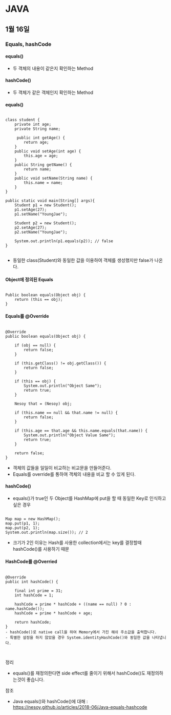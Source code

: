 # JAVA

## 1월 16일

### Equals, hashCode

#### equals()
- 두 객체의 내용이 같은지 확인하는 Method

#### hashCode()
- 두 객체가 같은 객체인지 확인하는 Method

#### equals()
<pre><code>
class student {
	private int age;
	private String name;

	 public int getAge() {
		return age;
	}
	public void setAge(int age) {
		this.age = age;
	}
	public String getName() {
		return name;
	}
	public void setName(String name) {
		this.name = name;
	}	
}

public static void main(String[] args){
	Student p1 = new Student();
	p1.setAge(27);
	p1.setName("YoungJae");

	Student p2 = new Student();
	p2.setAge(27);
	p2.setName("YoungJae");

	System.out.println(p1.equals(p2)); // false
}

</code></pre>
- 동일한 class(Student)와 동일한 값을 이용하여 객체를 생성했지만 false가 나온다.

#### Object에 정의된 Equals
<pre><code>
Public boolean equals(Object obj) {
	return (this == obj);
}
</code></pre>

#### Equals를 @Override
<pre><code>
@Override
public boolean equals(Object obj) {

    if (obj == null) {
        return false;
    }

    if (this.getClass() != obj.getClass()) {
        return false;
    }

    if (this == obj) {
        System.out.println("Object Same");
        return true;
    }

    Nesoy that = (Nesoy) obj;

    if (this.name == null && that.name != null) {
        return false;
    }

    if (this.age == that.age && this.name.equals(that.name)) {
        System.out.println("Object Value Same");
        return true;
    }

    return false;
}
</code></pre>
- 객체의 값들을 일일이 비교하는 비교문을 만들어준다.
- Equals를 override를 통하여 객체의 내용을 비교 할 수 있게 된다.



#### hashCode()
- equals()가 true인 두 Object를 HashMap에 put을 할 때 동일한 Key로 인식하고 싶은 경우
<pre><code>
Map<Student, Integer> map = new HashMap<Student, Integer>();
map.put(p1, 1);
map.put(p2, 1);
System.out.println(map.size()); // 2
</code></pre>
- 크기가 2인 이유는 Hash를 사용한 collection에서는 key를 결정할때 hashCode()를 사용하기 때문

#### HashCode를 @Overried
<pre><code>
@Override
public int hashCode() {

	final int prime = 31;
	int hashCode = 1;

	hashCode = prime * hashCode + ((name == null) ? 0 : name.hashCode());
	hashCode = prime * hashCode + age;

	return hashCode;
}
- hashCode()로 native call을 하여 Memory에서 가진 해쉬 주소값을 출력합니다.
- 특별한 설정을 하지 않았을 경우 System.identityHashCode()와 동일한 값을 나타냅니다.


</code></pre> 

정리
- equals()를 재정의한다면 side effect를 줄이기 위해서 hashCode()도 재정의하는것이 좋습니다.


참조
- Java equals()와 hashCode()에 대해 : https://nesoy.github.io/articles/2018-06/Java-equals-hashcode
